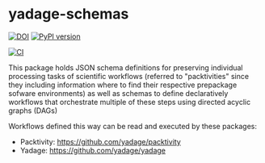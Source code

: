 # yadage-schemas

[![DOI](https://zenodo.org/badge/54061494.svg)](https://zenodo.org/badge/latestdoi/54061494)
[![PyPI version](https://badge.fury.io/py/yadage-schemas.svg)](https://badge.fury.io/py/yadage-schemas)

[![CI](https://github.com/yadage/yadage-schemas/actions/workflows/ci.yml/badge.svg)](https://github.com/yadage/yadage-schemas/actions/workflows/ci.yml?query=branch%3Amaster)

This package holds JSON schema definitions for preserving individual processing tasks of scientific workflows (referred to "packtivities" since they including information where to find their respective prepackage sofware environments) as well as schemas to define declaratively workflows that orchestrate multiple of these steps using directed acyclic graphs (DAGs)

Workflows defined this way can be read and executed by these packages:

* Packtivity: https://github.com/yadage/packtivity
* Yadage: https://github.com/yadage/yadage

